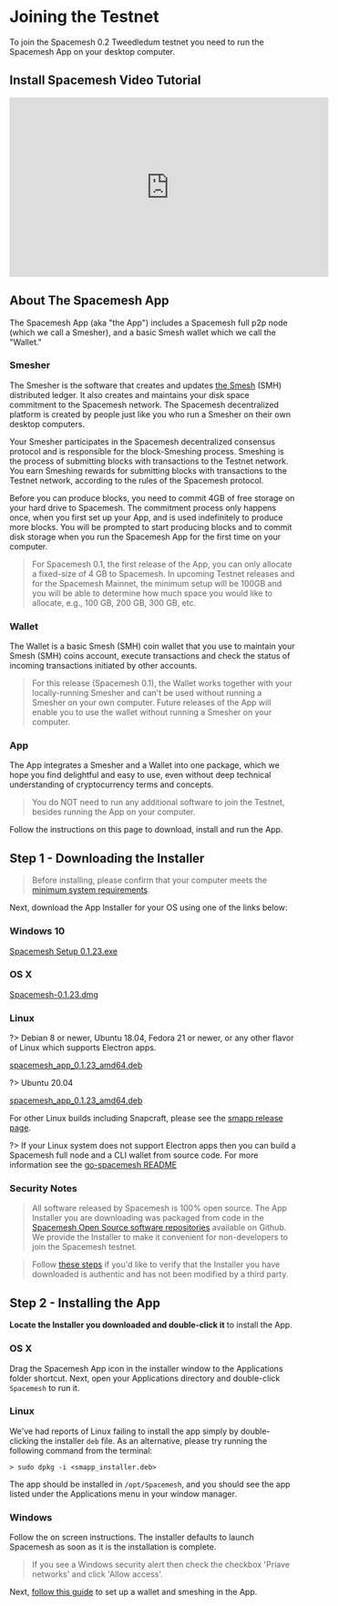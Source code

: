 # Joining the Testnet

To join the Spacemesh 0.2 Tweedledum testnet you need to run the Spacemesh App on your desktop computer.

## Install Spacemesh Video Tutorial

<iframe width="560" height="315" src="https://www.youtube-nocookie.com/embed/RLhKz0XiH0A" frameborder="0" allow="accelerometer; autoplay; encrypted-media; gyroscope; picture-in-picture" allowfullscreen></iframe>

## About The Spacemesh App

The Spacemesh App (aka "the App") includes a Spacemesh full p2p node (which we call a Smesher), and a basic Smesh wallet which we call the "Wallet."

### Smesher
The Smesher is the software that creates and updates [the Smesh](../coins.md) (SMH) distributed ledger. It also creates and maintains your disk space commitment to the Spacemesh network. The Spacemesh decentralized platform is created by people just like you who run a Smesher on their own desktop computers.

Your Smesher participates in the Spacemesh decentralized consensus protocol and is responsible for the block-Smeshing process. Smeshing is the process of submitting blocks with transactions to the Testnet network. You earn Smeshing rewards for submitting blocks with transactions to the Testnet network, according to the rules of the Spacemesh protocol.

Before you can produce blocks, you need to commit 4GB of free storage on your hard drive to Spacemesh. The commitment process only happens once, when you first set up your App, and is used indefinitely to produce more blocks. You will be prompted to start producing blocks and to commit disk storage when you run the Spacemesh App for the first time on your computer.

> For Spacemesh 0.1, the first release of the App, you can only allocate a fixed-size of 4 GB to Spacemesh. In upcoming Testnet releases and for the Spacemesh Mainnet, the minimum setup will be 100GB and you will be able to determine how much space you would like to allocate, e.g., 100 GB, 200 GB, 300 GB, etc.

### Wallet
The Wallet is a basic Smesh (SMH) coin wallet that you use to maintain your Smesh (SMH) coins account, execute transactions and check the status of incoming transactions initiated by other accounts.

> For this release (Spacemesh 0.1), the Wallet works together with your locally-running Smesher and can't be used without running a Smesher on your own computer. Future releases of the App will enable you to use the wallet without running a Smesher on your computer.

### App
The App integrates a Smesher and a Wallet into one package, which we hope you find delightful and easy to use, even without deep technical understanding of cryptocurrency terms and concepts.

> You do NOT need to run any additional software to join the Testnet, besides running the App on your computer.

Follow the instructions on this page to download, install and run the App.

## Step 1 - Downloading the Installer

> Before installing, please confirm that your computer meets the [minimum system requirements](requirements.md).

Next, download the App Installer for your OS using one of the links below:

### Windows 10

[Spacemesh Setup 0.1.23.exe](https://storage.googleapis.com/smapp/v0.1.23/Spacemesh%20Setup%200.1.23.exe)

### OS X

[Spacemesh-0.1.23.dmg](https://storage.googleapis.com/smapp/v0.1.23/Spacemesh-0.1.23.dmg)

### Linux

?> Debian 8 or newer, Ubuntu 18.04, Fedora 21 or newer, or any other flavor of Linux which supports Electron apps.

[spacemesh_app_0.1.23_amd64.deb](https://storage.googleapis.com/smapp/v0.1.23/ubuntu18_04/spacemesh_app_0.1.23_amd64.deb)

?> Ubuntu 20.04

[spacemesh_app_0.1.23_amd64.deb](https://storage.googleapis.com/smapp/v0.1.23/ubuntu20_04/spacemesh_app_0.1.23_amd64.deb)

For other Linux builds including Snapcraft, please see the [smapp release page](https://github.com/spacemeshos/smapp/releases/tag/v0.1.14).


?> If your Linux system does not support Electron apps then you can build a Spacemesh full node and a CLI wallet from source code. For more information see the [go-spacemesh README](https://github.com/spacemeshos/go-spacemesh)

### Security Notes

> All software released by Spacemesh is 100% open source. The App Installer you are downloading was packaged from code in the [Spacemesh Open Source software repositories](https://github.com/spacemeshos) available on Github. We provide the Installer to make it convenient for non-developers to join the Spacemesh testnet.

> Follow [these steps](auth.md) if you'd like to verify that the Installer you have downloaded is authentic and has not been modified by a third party.

## Step 2 - Installing the App

**Locate the Installer you downloaded and double-click it** to install the App.

### OS X
Drag the Spacemesh App icon in the installer window to the Applications folder shortcut. Next, open your Applications directory and double-click `Spacemesh` to run it.

### Linux
We've had reports of Linux failing to install the app simply by double-clicking the installer `deb` file. As an alternative, please try running the following command from the terminal:

`> sudo dpkg -i <smapp_installer.deb>`

The app should be installed in `/opt/Spacemesh`, and you should see the app listed under the Applications menu in your window manager.

### Windows
Follow the on screen instructions. The installer defaults to launch Spacemesh as soon as it is the installation is complete.

> If you see a Windows security alert then check the checkbox 'Priave networks' and click 'Allow access'.

Next, [follow this guide](guide/setup.md) to set up a wallet and smeshing in the App.
